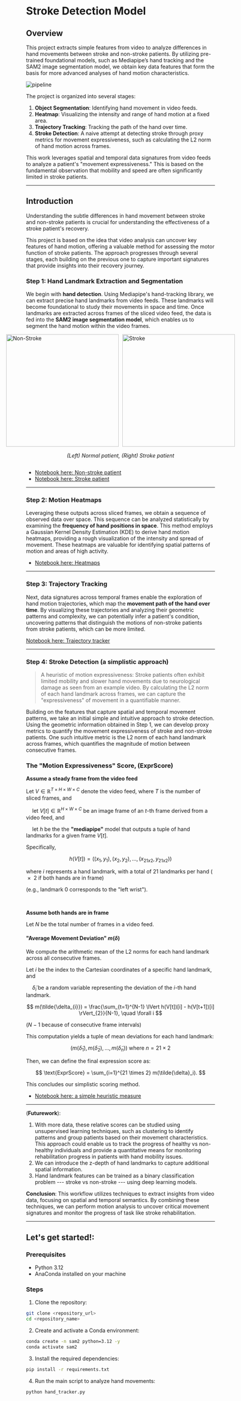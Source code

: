 # Stroke Detection Model

## Overview

This project extracts simple features from video to analyze differences in hand movements between stroke and non-stroke patients. By utilizing pre-trained foundational models, such as Mediapipe’s hand tracking and the SAM2 image segmentation model, we obtain key data features that form the basis for more advanced analyses of hand motion characteristics.

![pipeline](pipeline.png)

The project is organized into several stages:
1. **Object Segmentation**: Identifying hand movement in video feeds.
2. **Heatmap**: Visualizing the intensity and range of hand motion at a fixed area.
3. **Trajectory Tracking**: Tracking the path of the hand over time.
4. **Stroke Detection**: A naive attempt at detecting stroke through proxy metrics for movement expressiveness, such as calculating the L2 norm of hand motion across frames.

This work leverages spatial and temporal data signatures from video feeds to analyze a patient's "movement expressiveness." This is based on the fundamental observation that mobility and speed are often significantly limited in stroke patients.

---

## Introduction  

Understanding the subtle differences in hand movement between stroke and non-stroke patients is crucial for understanding the effectiveness of a stroke patient's recovery.

This project is based on the idea that video analysis can uncover key features of hand motion, offering a valuable method for assessing the motor function of stroke patients. The approach progresses through several stages, each building on the previous one to capture important signatures that provide insights into their recovery journey.

### Step 1: Hand Landmark Extraction and Segmentation
We begin with **hand detection**. Using Mediapipe's hand-tracking library, we can extract precise hand landmarks from video feeds. These landmarks will become foundational to study their movements in space and time. Once landmarks are extracted across frames of the sliced video feed, the data is fed into the **SAM2 image segmentation model**, which enables us to segment the hand motion within the video frames.

<div style="display: flex; justify-content: center; align-items: center; gap: 10px;">
  <img src="./output_frames/segmented_non_stroke_frames/non_stroke.gif" alt="Non-Stroke" style="width: 300px; height: auto;">
  <img src="./output_frames/segmented_stroke_frames/stroke.gif" alt="Stroke" style="width: 300px; height: auto;">

</div>

<div style="display: flex; justify-content: center; align-items: center; gap: 10px;">
    <p style="margin-top: 15px;"><em>(Left) Normal patient, (Right) Stroke patient</em></p>
</div>


- [Notebook here: Non-stroke patient](./non-stroke-hand-segmentation.ipynb)
- [Notebook here: Stroke patient](./stroke-hand-segmentation.ipynb)

---

### Step 2: Motion Heatmaps

Leveraging these outputs across sliced frames, we obtain a sequence of observed data over space. This sequence can be analyzed statistically by examining the **frequency of hand positions in space**. This method employs a Gaussian Kernel Density Estimation (KDE) to derive hand motion heatmaps, providing a rough visualization of the intensity and spread of movement. These heatmaps are valuable for identifying spatial patterns of motion and areas of high activity.


- [Notebook here: Heatmaps](./heatmap.ipynb)

---

### Step 3: Trajectory Tracking

Next, data signatures across temporal frames enable the exploration of hand motion trajectories, which map the **movement path of the hand over time**. By visualizing these trajectories and analyzing their geometric patterns and complexity, we can potentially infer a patient's condition, uncovering patterns that distinguish the motions of non-stroke patients from stroke patients, which can be more limited.

[Notebook here: Trajectory tracker](./motion_tracker.ipynb)

---

### Step 4: Stroke Detection (a simplistic approach)

> A heuristic of motion expressiveness: Stroke patients often exhibit limited mobility and slower hand movements due to neurological damage as seen from an example video. By calculating the L2 norm of each hand landmark across frames, we can capture the "expressiveness" of movement in a quantifiable manner.

Building on the features that capture spatial and temporal movement patterns, we take an initial simple and intuitive approach to stroke detection. Using the geometric information obtained in Step 1, we can develop proxy metrics to quantify the movement expressiveness of stroke and non-stroke patients. One such intuitive metric is the L2 norm of each hand landmark across frames, which quantifies the magnitude of motion between consecutive frames.

### The "Motion Expressiveness" Score, $(\text{ExprScore})$
$\textbf{Assume a steady frame from the video feed}$

$\text{Let } V \in \mathbb{R}^{T \times H \times W \times C} \text{ denote the video feed, where } T \text{ is the number of sliced frames, and}$

$\quad \text{let } V[t] \in \mathbb{R}^{H \times W \times C} \text{ be an image frame of an }t\text{-th frame derived from a video feed, and}$

$\quad \text{let } h \text{ be the the } \textbf{"mediapipe"} \text{ model that outputs a tuple of hand landmarks for a given frame } V[t]$.

$\text{Specifically, }$ 

$$
h(V[t]) = ((x_1, y_1), (x_2, y_2), \dots, (x_{21x2}, y_{21x2}))
$$

$\text{where } i \text{ represents a hand landmark,} \text{ with a total of 21 landmarks per hand ( } \times \text{ 2 if both hands are in frame)}$

$\text{(e.g., landmark 0 corresponds to the "left wrist").}$

</br>

$\textbf{Assume both hands are in frame}$

$\text{Let } N \text{ be the total number of frames in a video feed.}$

#### "Average Movement Deviation" $m(\delta)$

$\text{We compute the arithmetic mean of the L2 norms for each hand landmark across all consecutive frames.}$


$\text{Let } i \text{ be the index to the Cartesian coordinates of a specific hand landmark, and}$

$\quad \tilde{\delta}_{i} \text{ be a random variable representing the deviation of the } i\text{-th hand landmark.}$

$$
m(\tilde{\delta_{i}}) = \frac{\sum_{t=1}^{N-1} \lVert h(V[t])[i] - h(V[t+1])[i] \rVert_{2}}{N-1}, \quad \forall i
$$

$(N-1 \text{ because of consecutive frame intervals})$

$\text{This computation yields a tuple of mean deviations for each hand landmark:}$

$$
(m(\tilde{\delta}_1), m(\tilde{\delta}_2), \dots , m(\tilde{\delta}_n)) \text{ where } n = 21 \times 2
$$

$\text{Then, we can define the final expression score as:}$

$$
\text{ExprScore} = \sum_{i=1}^{21 \times 2} m(\tilde{\delta}_i).
$$


This concludes our simplistic scoring method.


- [Notebook here: a simple heuristic measure](./stroke_heuristic.ipynb)

---

(**Futurework**): 
1. With more data, these relative scores can be studied using unsupervised learning techniques, such as clustering to identify patterns and group patients based on their movement characteristics. This approach could enable us to track the progress of healthy vs non-healthy individuals and provide a quantitative means for monitoring rehabilitation progress in patients with hand mobility issues.
2. We can introduce the z-depth of hand landmarks to capture additional spatial information. 
3. Hand landmark features can be trained as a binary classification problem --- stroke vs non-stroke --- using deep learning models. 



**Conclusion**: This workflow utilizes techniques to extract insights from video data, focusing on spatial and temporal semantics. By combining these techniques, we can perform motion analysis to uncover critical movement signatures and monitor the progress of task like stroke rehabilitation. 


---

## Let's get started!: 

### Prerequisites
- Python 3.12
- AnaConda installed on your machine

### Steps

1. Clone the repository:
```bash
git clone <repository_url>
cd <repository_name>
```

2. Create and activate a Conda environment:
```bash
conda create -n sam2 python=3.12 -y
conda activate sam2
```

3. Install the required dependencies:

```bash
pip install -r requirements.txt
```

4. Run the main script to analyze hand movements:
```bash
python hand_tracker.py 
```

